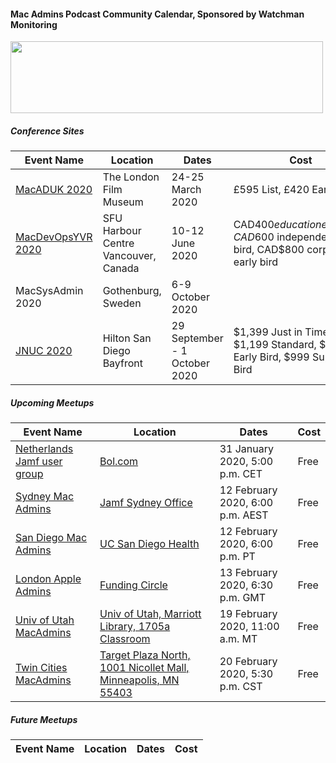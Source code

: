 #### Mac Admins Podcast Community Calendar, Sponsored by Watchman Monitoring

[<img src="https://podcast.macadmins.org/wp-content/uploads/2017/06/Watchman-Monitoring-logo-blue.png" alt="" width="500" height="115" />](https://www.watchmanmonitoring.com)

##### Conference Sites

| Event Name | Location | Dates | Cost |
|------------|----------|-------|------|
| [MacADUK 2020](https://macad.uk) | The London Film Museum | 24-25 March 2020 | £595 List, £420 Early Bird |
| [MacDevOpsYVR 2020](httpd://MDOYVR.com) | SFU Harbour Centre Vancouver, Canada | 10-12 June 2020 | CAD$400 education early bird, CAD$600 independent early bird, CAD$800 corporate early bird |
| MacSysAdmin 2020 | Gothenburg, Sweden | 6-9 October 2020 |  |
| [JNUC 2020](https://www.jamf.com/events/jamf-nation-user-conference/2020/) | Hilton San Diego Bayfront | 29 September - 1 October 2020 | $1,399 Just in Time, $1,199 Standard, $1,099 Early Bird, $999 Super Early Bird |


##### Upcoming Meetups

| Event Name | Location | Dates | Cost |
|------------|----------|-------|------|
| [Netherlands Jamf user group](https://www.jamf.com/jamf-nation/events/user-groups/319/jamf-user-group-bol-com) | [Bol.com](https://goo.gl/maps/xJK696qfwsnBa5pJ8) | 31 January 2020, 5:00 p.m. CET | Free |
| [Sydney Mac Admins](https://www.meetup.com/Sydney-Mac-Admins/events/267920288/) | [Jamf Sydney Office](https://goo.gl/maps/DkcNzgNYzouX56ow8) | 12 February 2020, 6:00 p.m. AEST | Free |
| [San Diego Mac Admins](https://www.jamf.com/jamf-nation/events/user-groups/327/san-diego-macadmins) | [UC San Diego Health](https://maps.apple.com/?q=32.882161,-117.209944&sll=32.882161,-117.209944&sspn=0.004352,0.007113) | 12 February 2020, 6:00 p.m. PT | Free |
| [London Apple Admins](https://www.eventbrite.com/e/13th-february-2020-meet-up-funding-circle-with-code42-tickets-88648234255) | [Funding Circle](https://goo.gl/maps/2FQZPAT2J5vnNdFdA) | 13 February 2020, 6:30 p.m. GMT  | Free |
| [Univ of Utah MacAdmins](https://apple.lib.utah.edu) | [Univ of Utah, Marriott Library, 1705a Classroom](https://apple.lib.utah.edu/mac-managers-meeting-directions-1705a/) | 19 February 2020, 11:00 a.m. MT  | Free |
| [Twin Cities MacAdmins](https://www.eventbrite.com/e/twin-cities-mac-admins-meetup-at-target-february-20-2020-tickets-92379019133) | [Target Plaza North, 1001 Nicollet Mall, Minneapolis, MN 55403](https://goo.gl/maps/MZJKgScGuaoU1WWs6) | 20 February 2020, 5:30 p.m. CST  | Free |


##### Future Meetups

| Event Name | Location | Dates | Cost |
|------------|----------|-------|------|
